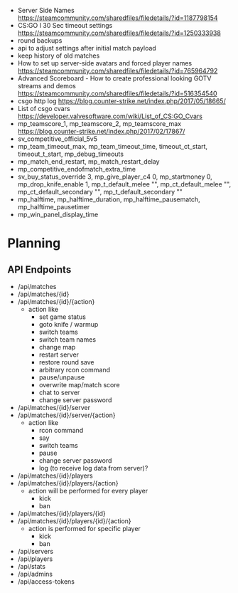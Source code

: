 - Server Side Names https://steamcommunity.com/sharedfiles/filedetails/?id=1187798154
- CS:GO I 30 Sec timeout settings https://steamcommunity.com/sharedfiles/filedetails/?id=1250333938
- round backups
- api to adjust settings after initial match payload
- keep history of old matches
- How to set up server-side avatars and forced player names https://steamcommunity.com/sharedfiles/filedetails/?id=765964792
- Advanced Scoreboard - How to create professional looking GOTV streams and demos https://steamcommunity.com/sharedfiles/filedetails/?id=516354540
- csgo http log https://blog.counter-strike.net/index.php/2017/05/18665/
- List of csgo cvars https://developer.valvesoftware.com/wiki/List_of_CS:GO_Cvars
- mp_teamscore_1, mp_teamscore_2, mp_teamscore_max https://blog.counter-strike.net/index.php/2017/02/17867/
- sv_competitive_official_5v5
- mp_team_timeout_max, mp_team_timeout_time, timeout_ct_start, timeout_t_start, mp_debug_timeouts
- mp_match_end_restart, mp_match_restart_delay
- mp_competitive_endofmatch_extra_time
- sv_buy_status_override 3, mp_give_player_c4 0, mp_startmoney 0, mp_drop_knife_enable 1, mp_t_default_melee "", mp_ct_default_melee "", mp_ct_default_secondary "", mp_t_default_secondary ""
- mp_halftime, mp_halftime_duration, mp_halftime_pausematch, mp_halftime_pausetimer
- mp_win_panel_display_time


# Planning

## API Endpoints

 - /api/matches
 - /api/matches/{id}
 - /api/matches/{id}/{action}
    - action like
        - set game status
        - goto knife / warmup
        - switch teams
        - switch team names
        - change map
        - restart server
        - restore round save
        - arbitrary rcon command
        - pause/unpause
        - overwrite map/match score
        - chat to server
        - change server password
 - /api/matches/{id}/server
 - /api/matches/{id}/server/{action}
    - action like
        - rcon command
        - say
        - switch teams
        - pause
        - change server password
        - log (to receive log data from server)?
 - /api/matches/{id}/players
 - /api/matches/{id}/players/{action}
    - action will be performed for every player
        - kick
        - ban
 - /api/matches/{id}/players/{id}
 - /api/matches/{id}/players/{id}/{action}
    - action is performed for specific player
        - kick
        - ban
 - /api/servers
 - /api/players
 - /api/stats
 - /api/admins
 - /api/access-tokens
 